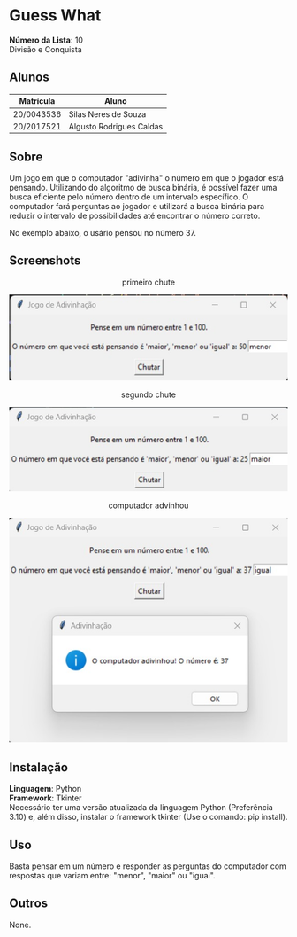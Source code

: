 # Guess What

**Número da Lista**: 10<br>Divisão e Conquista<br>

## Alunos
|Matrícula | Aluno |
| -- | -- |
| 20/0043536  |  Silas Neres de Souza|
| 20/2017521  |  Algusto Rodrigues Caldas |

## Sobre 
Um jogo em que o computador "adivinha" o número em que o jogador está pensando. Utilizando do algoritmo de busca binária, é possível fazer uma busca eficiente pelo número dentro de um intervalo específico. O computador fará perguntas ao jogador e utilizará a busca binária para reduzir o intervalo de possibilidades até encontrar o número correto. 

No exemplo abaixo, o usário pensou no número 37.

## Screenshots
<center>primeiro chute</center>

![Labirinto 1](./assets/img1.jpeg)

<center>segundo chute</center>

![Labirinto 2](./assets/img2.jpeg)

<center>computador advinhou</center>

![Labirinto 3](./assets/img3.jpeg)


## Instalação 
**Linguagem**: Python<br>
**Framework**: Tkinter<br>
Necessário ter uma versão atualizada da linguagem Python (Preferência 3.10) e, além disso, instalar o framework tkinter (Use o comando: pip install). 

## Uso 
Basta pensar em um número e responder as perguntas do computador com respostas que variam entre: "menor", "maior" ou "igual".

## Outros 
None.
